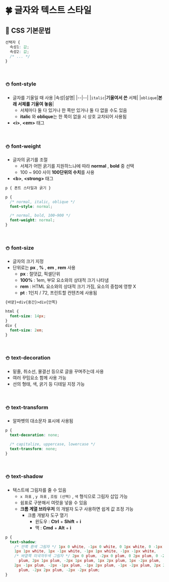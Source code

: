 # 🍀 글자와 텍스트 스타일

## 🧸 CSS 기본문법

```css
선택자 {
  속성1: 값;
  속성2: 값;
  /* ... */
}
```

<br>

### ⛄ font-style

- 글자를 기울일 때 사용
  |속성|설명|
  |--|--|
  |`italic`|**기울여서 쓴** 서체|
  |`oblique`|**본래 서체를 기울여 놓음**|
  - 서체마다 둘 다 있거나 한 쪽만 있거나 둘 다 없을 수도 있음
  - **italic** 와 **oblique**는 한 쪽이 없을 시 상호 교차되어 사용됨
- **<**i**>**, **<**em**>** 태그

<br>

### ⛄ font-weight

- 글자의 굵기를 조절
  - 서체가 어떤 굵기를 지원하느냐에 따라 **normal** , **bold** 중 선택
  - 100 ~ 900 사이 **100단위의 수치**를 사용
- **<**b**>**, **<**strong**>** 태그

```css
p { 폰트 스타일과 굵기 }
```

```css
p {
  /* normal, italic, oblique */
  font-style: normal;

  /* normal, bold, 100~900 */
  font-weight: normal;
}
```

<br>

### ⛄ font-size

- 글자의 크기 지정
- 단위로는 **px** , **%** , **em** , **rem** 사용
  - **px** : 절댓값, 픽셀단위
  - **100%** : 1em, 부모 요소와의 상대적 크기 나타냄
  - **rem** : HTML 요소와의 상대적 크기 가짐, 요소의 중첩에 영향 X
  - **pt** : 1인치 / 72, 프린트할 컨텐츠에 사용됨

```html
{바깥}+div{중간}>div{안쪽}
```

```css
html {
  font-size: 14px;
}
div {
  font-size: 2em;
}
```

<br>

### ⛄ text-decoration

- 밑줄, 취소선, 물결선 등으로 글을 꾸며주는데 사용
- 여러 꾸밈요소 함께 사용 가능
- 선의 형태, 색, 굵기 등 디테일 지정 가능

<br>

### ⛄ text-transform

- 알파벳의 대소문자 표시에 사용됨

```css
p {
  text-decoration: none;

  /* capitalize, uppercase, lowercase */
  text-transform: none;
}
```

<br>

### ⛄ text-shadow

- 텍스트에 그림자를 줄 수 있음
  - `x 좌표` , `y 좌표` , `흐림 (선택)` , `색` 형식으로 그림자 삽입 가능
  - 쉼표로 구분해서 여럿을 넣을 수 있음
  - **크롬 계열 브라우저** 의 개발자 도구 사용하면 쉽게 값 조정 가능
    - 크롬 개발자 도구 열기
      - 윈도우 : **Ctrl** + **Shift** + **i**
      - 맥 : **Cmd** + **Alt** + **i**

```css
p {
  text-shadow:
    /* 안쪽 흰색 그림자 */ 1px 0 white, -1px 0 white, 0 1px white, 0 -1px white,
    1px 1px white, 1px -1px white, -1px 1px white, -1px -1px white,
    /* 바깥쪽 미국자두색 그림자 */ 2px 0 plum, -2px 0 plum, 0 2px plum, 0 -2px
      plum, 2px 1px plum, -2px 1px plum, 1px 2px plum, 1px -2px plum,
    2px -1px plum, -2px -1px plum, -1px 2px plum, -1px -2px plum, 2px 2px plum, 2px -2px
      plum, -2px 2px plum, -2px -2px plum;
}
```
